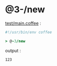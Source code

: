 [‼️]: ✏️README.mdt

# @3-/new

[test/main.coffee](./test/main.coffee) :

```coffee
#!/usr/bin/env coffee

> @~3/new
```

output :

```
123
```
